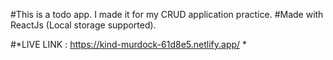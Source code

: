#This is a todo app. I made it for my CRUD application practice.
#Made with ReactJs (Local storage supported).

#*LIVE LINK : https://kind-murdock-61d8e5.netlify.app/ *
